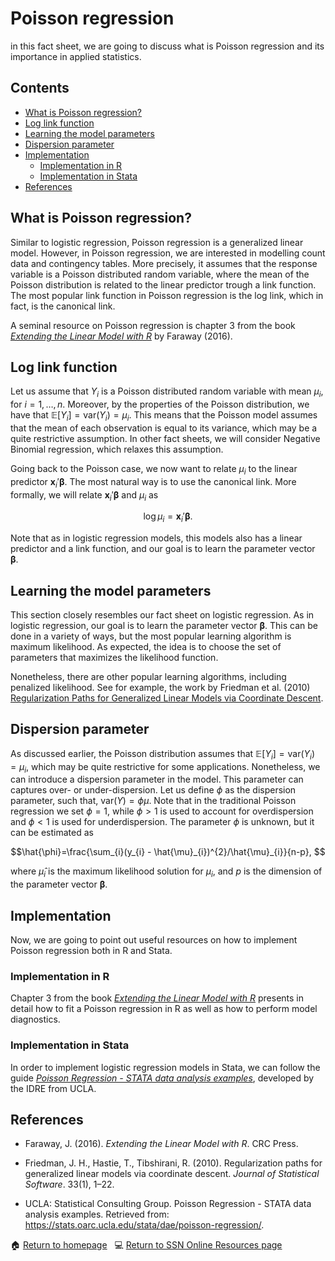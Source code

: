 # Poisson regression

in this fact sheet, we are going to discuss what is Poisson regression and its importance in applied statistics.

## Contents

- [What is Poisson regression?](#what_is_Pois_reg)
- [Log link function](#log_link_pois)
- [Learning the model parameters](#pois_estimation)
- [Dispersion parameter](#pois_Dispersion)
- [Implementation](#pois_implementation)
    - [Implementation in R](#pois_in_r)
    - [Implementation in Stata](#pois_in_stata)
- [References](#pois_ref)

## <a class=anchor id=what_is_Pois_reg></a> What is Poisson regression?

Similar to logistic regression, Poisson regression is a generalized linear model. However, in Poisson regression, we are interested in modelling count data and contingency tables. More precisely, it assumes that the response variable is a Poisson distributed random variable, where the mean of the Poisson distribution is related to the linear predictor trough a link function. The most popular link function in Poisson regression is the log link, which in fact, is the canonical link. 

A seminal resource on Poisson regression is chapter 3 from the book [*Extending the Linear Model with R*](https://www.taylorfrancis.com/books/mono/10.1201/9781315382722/extending-linear-model-julian-faraway) by Faraway (2016).

## <a class=anchor id=log_link_pois></a> Log link function

Let us assume that $Y_{i}$ is a Poisson distributed random variable with mean $\mu_{i}$, for $i=1,\dots,\,n$. Moreover, by the properties of the Poisson distribution, we have that $\mathbb{E}[Y_{i}] = \text{var}(Y_{i}) = \mu_{i}$. This means that the Poisson model assumes that the mean of each observation is equal to its variance, which may be a quite restrictive assumption. In other fact sheets, we will consider Negative Binomial regression, which relaxes this assumption.

Going back to the Poisson case, we now want to relate $\mu_{i}$ to the linear predictor $\mathbf{x}_{i}'\boldsymbol{\beta}$. The most natural way is to use the canonical link. More formally, we will relate $\mathbf{x}_{i}'\boldsymbol{\beta}$ and $\mu_{i}$ as

$$\log{\mu_{i}} =\mathbf{x}_{i}'\boldsymbol{\beta}. $$

Note that as in logistic regression models, this models also has a linear predictor and a link function, and our goal is to learn the parameter vector $\boldsymbol{\beta}$. 

## <a class=anchor id=pois_estimation></a> Learning the model parameters

This section closely resembles our fact sheet on logistic regression. As in logistic regression, our goal is to learn the parameter vector $\boldsymbol{\beta}$. This can be done in a variety of ways, but the most popular learning algorithm is maximum likelihood. As expected, the idea is to choose the set of parameters that maximizes the likelihood function.

Nonetheless, there are other popular learning algorithms, including penalized likelihood. See for example, the work by Friedman et al. (2010) [Regularization Paths for Generalized Linear Models via Coordinate Descent](https://doi.org/10.18637/jss.v033.i01).

## <a class=anchor id=pois_Dispersion></a> Dispersion parameter

As discussed earlier, the Poisson distribution assumes that $\mathbb{E}[Y_{i}] = \text{var}(Y_{i}) = \mu_{i}$, which may be quite restrictive for some applications. Nonetheless, we can introduce a dispersion parameter in the model. This parameter can captures over- or under-dispersion. Let us define $\phi$ as the dispersion parameter, such that, $\text{var}(Y) = \phi\mu$. Note that in the traditional Poisson regression we set $\phi=1$, while $\phi>1$ is used to account for overdispersion and $\phi<1$ is used for underdispersion. The parameter $\phi$ is unknown, but it can be estimated as 

$$\hat{\phi}=\frac{\sum_{i}(y_{i} - \hat{\mu}_{i})^{2}/\hat{\mu}_{i}}{n-p}, $$

where $\hat{\mu}_{i}$ is the maximum likelihood solution for $\mu_{i}$, and $p$ is the dimension of the parameter vector $\boldsymbol{\beta}$.

## <a class=anchor id=pois_implementation></a> Implementation

Now, we are going to point out useful resources on how to implement Poisson regression both in R and Stata.

### <a class=anchor id=pois_in_r></a> Implementation in R

Chapter 3 from the book [*Extending the Linear Model with R*](https://www.taylorfrancis.com/books/mono/10.1201/9781315382722/extending-linear-model-julian-faraway) presents in detail how to fit a Poisson regression in R as well as how to perform model diagnostics.

### <a class=anchor id=pois_in_stata></a> Implementation in Stata

In order to implement logistic regression models in Stata, we can follow the guide [*Poisson Regression - STATA data analysis examples*](https://stats.oarc.ucla.edu/stata/dae/poisson-regression/), developed by the IDRE from UCLA. 

## <a class=anchor id=pois_ref></a> References

+ Faraway, J. (2016). *Extending the Linear Model with R*. CRC Press.

+ Friedman, J. H., Hastie, T., Tibshirani, R. (2010). Regularization paths for generalized linear models via coordinate descent. *Journal of Statistical Software*. 33(1), 1–22.

* UCLA: Statistical Consulting Group. Poisson Regression - STATA data analysis examples. Retrieved from: https://stats.oarc.ucla.edu/stata/dae/poisson-regression/.

<span>&#127968;</span> <a href="https://anustatsupportonline.github.io/">Return to homepage</a> <span>&nbsp;</span> 
<span>&#128187;</span> <a href="https://anustatsupportonline.github.io/SSN-online-resources">Return to SSN Online Resources page</a>
